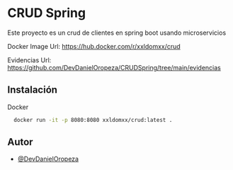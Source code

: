 
# CRUD Spring

Este proyecto es un crud de clientes en spring boot usando microservicios

Docker Image Url: https://hub.docker.com/r/xxldomxx/crud

Evidencias Url: https://github.com/DevDanielOropeza/CRUDSpring/tree/main/evidencias

## Instalación

Docker

```bash  
  docker run -it -p 8080:8080 xxldomxx/crud:latest .
```

## Autor

- [@DevDanielOropeza](https://github.com/DevDanielOropeza)

